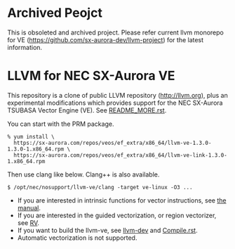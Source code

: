Archived Peojct
===============

This is obsoleted and archived project.  Please refer current llvm monorepo
for VE (https://github.com/sx-aurora-dev/llvm-project) for the latest
information.

LLVM for NEC SX-Aurora VE
=========================

This repository is a clone of public LLVM repository (http://llvm.org), plus an
experimental modifications which provides support for the NEC SX-Aurora TSUBASA
Vector Engine (VE). See [README_MORE.rst](docs/VE/README_MORE.rst).

You can start with the PRM package.

```
% yum install \
  https://sx-aurora.com/repos/veos/ef_extra/x86_64/llvm-ve-1.3.0-1.3.0-1.x86_64.rpm \
  https://sx-aurora.com/repos/veos/ef_extra/x86_64/llvm-ve-link-1.3.0-1.x86_64.rpm
```

Then use clang like below.  Clang++ is also available.

    $ /opt/nec/nosupport/llvm-ve/clang -target ve-linux -O3 ...

- If you are interested in intrinsic functions for vector instructions, see
  [the manual](https://sx-aurora-dev.github.io/velintrin.html).
- If you are interested in the guided vectorization, or region vectorizer, see
  [RV](https://github.com/cdl-saarland/rv).
- If you want to build the llvm-ve, see
  [llvm-dev](https://github.com/sx-aurora-dev/llvm-dev) and
  [Compile.rst](docs/VE/Compile.rst).
- Automatic vectorization is not supported.
